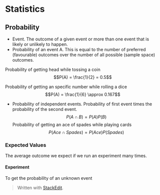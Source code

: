 # Statistics

## Probability

- Event. The outcome of a given event or more than one event that is likely or unlikely to happen.
- Probability of an event A. This is equal to the number of preferred (favourable) outcomes over the number of all possible (sample space) outcomes.

Probability of getting head while tossing a coin
$$P(A) = \frac{1}{2} = 0.5$$

Probability of getting an specific number while rolling a dice
$$P(A) = \frac{1}{6} \approx 0.167$$

- Probability of independent events. Probability of first event times the probability of the second event.
$$P(A \cap B) = P(A)P(B)$$
Probability of getting an ace of spades while playing cards
$$P(Ace \cap Spades) = P(Ace)P(Spades) $$

### Expected Values
The average outcome we expect if we run an experiment many times.

#### Experiment
To get the probability of an unknown event

> Written with [StackEdit](https://stackedit.io/).

<!--stackedit_data:
eyJoaXN0b3J5IjpbLTE0NzA0NjgxNTEsMTY0OTA1MTE1NCwxOT
I1NTE0MTM3LC0xMjU2MDI2MzU5XX0=
-->